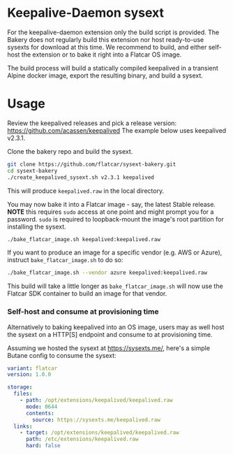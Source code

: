 # Keepalive-Daemon sysext

For the keepalive-daemon extension only the build script is provided.
The Bakery does not regularly build this extension nor host ready-to-use sysexts for download at this time.
We recommend to build, and either self-host the extension or to bake it right into a Flatcar OS image.

The build process will build a statically compiled keepalived in a transient Alpine docker image, export the resulting binary, and build a sysext.

# Usage

Review the keepalived releases and pick a release version: https://github.com/acassen/keepalived
The example below uses keepalived v2.3.1.

Clone the bakery repo and build the sysext.
```bash
git clone https://github.com/flatcar/sysext-bakery.git
cd sysext-bakery
./create_keepalived_sysext.sh v2.3.1 keepalived
```

This will produce `keepalived.raw` in the local directory.

You may now bake it into a Flatcar image - say, the latest Stable release.
**NOTE** this requires `sudo` access at one point and might prompt you for a password.
`sudo` is required to loopback-mount the image's root partition for installing the sysext.
```bash
./bake_flatcar_image.sh keepalived:keepalived.raw
```

If you want to produce an image for a specific vendor (e.g. AWS or Azure), instruct `bake_flatcar_image.sh` to do so:
```bash
./bake_flatcar_image.sh --vendor azure keepalived:keepalived.raw
```
This build will take a little longer as `bake_flatcar_image.sh` will now use the Flatcar SDK container to build an image for that vendor.

### Self-host and consume at provisioning time

Alternatively to baking keepalived into an OS image, users may as well host the sysext on a HTTP[S] endpoint and consume to at provisioning time.

Assuming we hosted the sysext at https://sysexts.me/, here's a simple Butane config to consume the sysext:

```yaml
variant: flatcar
version: 1.0.0

storage:
  files:
    - path: /opt/extensions/keepalived/keepalived.raw
      mode: 0644
      contents:
        source: https://sysexts.me/keepalived.raw
  links:
    - target: /opt/extensions/keepalived/keepalived.raw
      path: /etc/extensions/keepalived.raw
      hard: false
```
